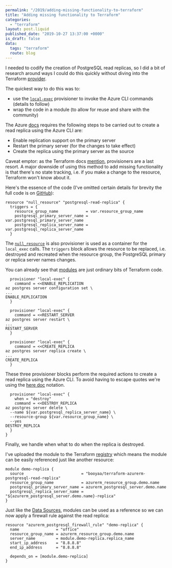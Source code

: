 ```yaml
---
permalink: "/2019/adding-missing-functionality-to-terraform"
title: "Adding missing functionality to Terraform"
categories:
  - "terraform"
layout: post.liquid
published_date: "2019-10-27 13:37:00 +0000"
is_draft: false
data:
  tags: "terraform"
  route: blog
---
```


I needed to codify the creation of PostgreSQL read replicas, so I did a bit of research around ways I could do this quickly without diving into the Terraform [provider][tf_azure].

The quickest way to do this was to:

- use the [`local-exec`][tf_local_exec] provisioner to invoke the Azure CLI commands (details to follow)
- wrap the code in a module (to allow for reuse and share with the community)

The Azure [docs][azure_docs] requires the following steps to be carried out to create a read replica using the Azure CLI are:

- Enable replication support on the primary server
- Restart the primary server (for the changes to take effect)
- Create the replica using the primary server as the source

Caveat emptor: as the Terraform docs [mention][tf_local_exec], provisioners are a last resort. A major downside of using this method to add missing functionality is that there's no state tracking, i.e. if you make a change to the resource, Terraform won't know about it.

Here's the essence of the code (I've omitted certain details for brevity the full code is on [GitHub][gh_repo]):

```hcl
resource "null_resource" "postgresql-read-replica" {
  triggers = {
    resource_group_name            = var.resource_group_name
    postgresql_primary_server_name = var.postgresql_primary_server_name
    postgresql_replica_server_name = var.postgresql_replica_server_name
  }
```

The [`null_resource`][tf_null] is also provisioner is used as a container for the `local_exec` calls. The `triggers` block allows the resource to be replaced, i.e. destroyed and recreated when the resource group, the PostgreSQL primary or replica server names changes.

You can already see that [modules][tf_modules] are just ordinary bits of Terraform code.

```hcl
  provisioner "local-exec" {
    command = <<ENABLE_REPLICATION
az postgres server configuration set \
...
ENABLE_REPLICATION
  }

  provisioner "local-exec" {
    command = <<RESTART_SERVER
az postgres server restart \
...
RESTART_SERVER
  }

  provisioner "local-exec" {
    command = <<CREATE_REPLICA
az postgres server replica create \
...
CREATE_REPLICA
  }
```

These three provisioner blocks perform the required actions to create a read replica using the Azure CLI. To avoid having to escape quotes we're using the [here doc][wiki_heredoc] notation.

```hcl
  provisioner "local-exec" {
    when = "destroy"
    command = <<DESTROY_REPLICA
az postgres server delete \
  --name ${var.postgresql_replica_server_name} \
  --resource-group ${var.resource_group_name} \
  --yes
DESTROY_REPLICA
  }
}
```

Finally, we handle when what to do when the replica is destroyed.

I've uploaded the module to the Terraform [registry][tf_registry] which means the module can be easily referenced just like another resource:

```hcl
module demo-replica {
  source                         = "booyaa/terraform-azurerm-postgresql-read-replica"
  resource_group_name            = azurerm_resource_group.demo.name
  postgresql_primary_server_name = azurerm_postgresql_server.demo.name
  postgresql_replica_server_name = "${azurerm_postgresql_server.demo.name}-replica"
}
```

Just like the [Data Sources][tf_datasources], modules can be used as a reference so we can now apply a firewall rule against the read replica:

```hcl
resource "azurerm_postgresql_firewall_rule" "demo-replica" {
  name                = "office"
  resource_group_name = azurerm_resource_group.demo.name
  server_name         = module.demo-replica.replica_name
  start_ip_address    = "8.8.8.8"
  end_ip_address      = "8.8.8.8"

  depends_on = [module.demo-replica]
}
```

<!-- links -->

[azure_docs]: https://docs.microsoft.com/en-us/azure/postgresql/howto-read-replicas-cli
[tf_azure]: https://www.terraform.io/docs/providers/azurerm/
[tf_datasources]: https://www.terraform.io/docs/configuration/data-sources.html
[tf_local_exec]: https://www.terraform.io/docs/provisioners/local-exec.html
[tf_modules]: https://www.terraform.io/docs/modules/index.html
[tf_null]: https://www.terraform.io/docs/providers/null/resource.html
[tf_registry]: https://registry.terraform.io/modules/booyaa/postgresql-read-replica/azurerm/0.2.0
[gh_issue]: https://github.com/booyaa/terraform-azurerm-postgresql-read-replica
[gh_repo]: https://github.com/booyaa/terraform-azurerm-postgresql-read-replica
[wiki_heredoc]: https://en.wikipedia.org/wiki/Here_document